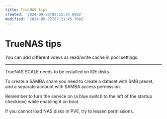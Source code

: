 ```yaml
---
title: TrueNAS tips
created: '2024-09-20T08:15:34.000Z'
modified: '2024-09-22T07:21:45.760Z'
---
```


# TrueNAS tips

You can add different vdevs as read/write cache in pool settings.

---
TrueNAS SCALE needs to be installed on IDE disks.

To create a SAMBA share you need to create a dataset with SMB preset, and a separate account with SAMBA access permission.

Remember to turn the service on (a blue switch to the left of the startup checkbox) while enabling it on boot.

If you cannot load NAS disks in PVE, try to lessen permissions.
